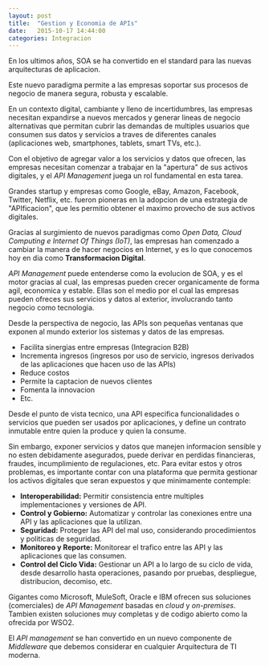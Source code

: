 ```yaml
---
layout: post
title:  "Gestion y Economia de APIs"
date:   2015-10-17 14:44:00
categories: Integracion
---
```


En los ultimos a&ntilde;os, SOA se ha convertido en el standard para las nuevas arquitecturas de aplicacion.

Este nuevo paradigma permite a las empresas soportar sus procesos de negocio de manera segura, robusta y escalable.

En un contexto digital, cambiante y lleno de incertidumbres, las empresas necesitan expandirse a nuevos mercados y generar lineas de negocio alternativas que permitan cubrir las demandas de multiples usuarios que consumen sus datos y servicios a traves de diferentes canales (aplicaciones web, smartphones, tablets, smart TVs, etc.).

Con el objetivo de agregar valor a los servicios y datos que ofrecen, las empresas necesitan comenzar a trabajar en la "apertura" de sus activos digitales, y el _API Management_ juega un rol fundamental en esta tarea.

Grandes startup y empresas como Google, eBay, Amazon, Facebook, Twitter, Netflix, etc. fueron pioneras en la adopcion de una estrategia de "APIficacion", que les permitio obtener el maximo provecho de sus activos digitales.

Gracias al surgimiento de nuevos paradigmas como _Open Data, Cloud Computing e Internet Of Things (IoT)_, las empresas han comenzado a cambiar la manera de hacer negocios en Internet, y es lo que conocemos hoy en dia como **Transformacion Digital**.

_API Management_ puede entenderse como la evolucion de SOA, y es el motor gracias al cual, las empresas pueden crecer organicamente de forma agil, economica y estable. Ellas son el medio por el cual las empresas pueden ofreces sus servicios y datos al exterior, involucrando tanto negocio como tecnologia.

Desde la perspectiva de negocio, las APIs son peque&ntilde;as ventanas que exponen al mundo exterior los sistemas y datos de las empresas. 

* Facilita sinergias entre empresas (Integracion B2B)
* Incrementa ingresos (ingresos por uso de servicio, ingresos derivados de las aplicaciones que hacen uso de las APIs)
* Reduce costos
* Permite la captacion de nuevos clientes
* Fomenta la innovacion
* Etc.


Desde el punto de vista tecnico, una API especifica funcionalidades o servicios que pueden ser usados por aplicaciones, y define un contrato inmutable entre quien la produce y quien la consume. 

Sin embargo, exponer servicios y datos que manejen informacion sensible y no esten debidamente asegurados, puede derivar en perdidas financieras, fraudes, incumplimiento de regulaciones, etc. 
Para evitar estos y otros problemas, es importante contar con una plataforma que permita gestionar los activos digitales que seran expuestos y que minimamente contemple:

* **Interoperabilidad:**      Permitir consistencia entre multiples implementaciones y versiones de API.
* **Control y Gobierno:**   	Automatizar y controlar las conexiones entre una API y las aplicaciones que la utilizan.
* **Seguridad:**              Proteger las API del mal uso, considerando procedimientos y politicas de seguridad.
* **Monitoreo y Reporte:**  	Monitorear el  trafico entre las API y las aplicaciones que las consumen.
* **Control del Ciclo Vida:**	Gestionar un API  a lo largo de su ciclo de vida, desde desarrollo hasta operaciones, pasando por pruebas, despliegue, distribucion, decomiso, etc.

Gigantes como Microsoft, MuleSoft, Oracle e IBM ofrecen sus soluciones (comerciales) de _API Management_ basadas en _cloud_ y _on-premises_. Tambien existen soluciones muy completas y de codigo abierto como la ofrecida por WSO2. 

El _API management_ se han convertido en un nuevo componente de _Middleware_ que debemos considerar en cualquier Arquitectura de TI moderna.